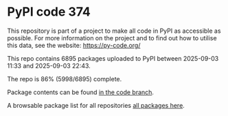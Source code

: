 # PyPI code 374

This repository is part of a project to make all code in PyPI as accessible as possible. For more information 
on the project and to find out how to utilise this data, see the website: https://py-code.org/

This repo contains 6895 packages uploaded to PyPI between 
2025-09-03 11:33 and 2025-09-03 22:43.

The repo is 86% (5998/6895) complete.

Package contents can be found [in the code branch](https://github.com/pypi-data/pypi-mirror-374/tree/code/packages).

A browsable package list for all repositories [all packages here](https://py-code.org/repositories/pypi-mirror-374).


